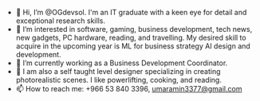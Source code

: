 - 👋 Hi, I’m @OGdevsol. I'm an IT graduate with a keen eye for detail and exceptional research skills. 
- 👀 I’m interested in software, gaming, business development, tech news, new gadgets, PC hardware, reading, and travelling. My desired skill to acquire in the upcoming year is ML for business strategy AI design and development.
- 🌱 I’m currently working as a Business Development Coordinator.
- 💞️ I am also a self taught level designer specializing in creating photorealistic scenes. I like powerlifting, cooking, and reading.
- 📫 How to reach me: +966 53 840 3396, umaramin3377@gmail.com

<!---
OGdevsol/OGdevsol is a ✨ special ✨ repository because its `README.md` (this file) appears on your GitHub profile.
You can click the Preview link to take a look at your changes.
--->

